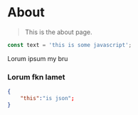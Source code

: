 # About

> This is the about page.

```js
const text = 'this is some javascript';
```

Lorum ipsum my bru

### Lorum fkn lamet

```json
{
    "this":"is json";
}
```